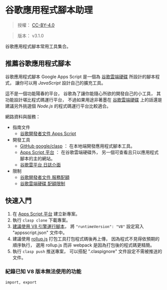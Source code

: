 谷歌應用程式腳本助理
=======


> 授權： [CC-BY-4.0](https://choosealicense.com/licenses/cc-by-4.0/)

> 版本： v3.1.0


谷歌應用程式腳本常用工具集合。



## 推薦谷歌應用程式腳本


谷歌應用程式腳本 Google Apps Script
是一個為 [谷歌雲端硬碟][google_drive] 所設計的腳本程式，
讓你可以用 *JavaScript* 設計自己的擴充工具。

這不是一個功能陽春的平台，
谷歌為了讓你能隨心所欲的開發自己的小工具，
其功能設計堪比程式碼運行平台，
不過如果用途非著墨在 [谷歌雲端硬碟][google_drive]
上的話還是建議另外挑選個 *Node.js* 的程式碼運行平台比較適合。


網路資料與服務：

  * 指南文件
    * [谷歌開發者文件 Apps Script](https://developers.google.com/apps-script/)
  * 開發工具
    * [GitHub google/clasp](https://github.com/google/clasp)
      ： 在本地端開發應用程式腳本工具。
    * [Apps Script 平台][google_script]
      ： 在谷歌雲端硬碟外， 另一個可查看且只以應用程式腳本的主的網站。
    * [谷歌雲平台 日誌介面](https://console.cloud.google.com)
  * 限制
    * [谷歌開發者文件 服務配額](https://developers.google.com/apps-script/guides/services/quotas)
    * [谷歌雲端硬碟 配額限制](https://script.google.com/dashboard)



## 快速入門


1. 在 [Apps Script 平台][google_script] 建立新專案。
2. 執行 `clasp clone` 下載專案。
3. [建議使用 V8 引擎運行腳本](https://developers.google.com/apps-script/guides/v8-runtime)，
   將 `"runtimeVersion": "V8"` 設定寫入 "appsscript.json" 文件中。
4. 建議使用 [rollup.js](https://rollupjs.org) 打包工具打包程式碼後再上傳，
   因為程式不見得依預期的順序執行，
   選用 rollup.js 而非 webpack 是因為打包後的程式碼更精簡。
5. 執行 `clasp push` 推送專案，
   可以搭配 ".claspignore" 文件設定不需被推送的文件。



### 紀錄已知 V8 版本無法使用的功能


```
import, export
```




[google_drive]: https://drive.google.com
[google_script]: https://script.google.com

